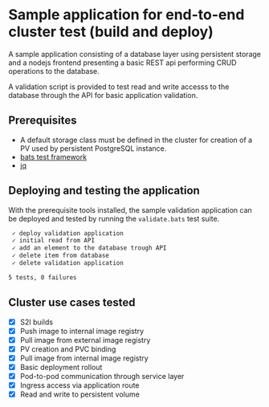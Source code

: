 # Sample application for end-to-end cluster test (build and deploy)

A sample application consisting of a database layer using persistent storage and a nodejs frontend presenting a basic REST api performing CRUD operations to the database.

A validation script is provided to test read and write accesss to the database through the API for basic application validation.

## Prerequisites
- A default storage class must be defined in the cluster for creation of a PV used by persistent PostgreSQL instance.
- [bats test framework](https://github.com/sstephenson/bats)
- [jq](https://stedolan.github.io/jq/)

## Deploying and testing the application

With the prerequisite tools installed, the sample validation application can be deployed and tested by running the `validate.bats` test suite.


```bash
 ✓ deploy validation application
 ✓ initial read from API
 ✓ add an element to the database trough API
 ✓ delete item from database
 ✓ delete validation application

5 tests, 0 failures
```

## Cluster use cases tested

- [x] S2I builds
- [x] Push image to internal image registry
- [x] Pull image from external image registry
- [x] PV creation and PVC binding
- [x] Pull image from internal image registry
- [x] Basic deployment rollout
- [x] Pod-to-pod communication through service layer
- [x] Ingress access via application route
- [x] Read and write to persistent volume
